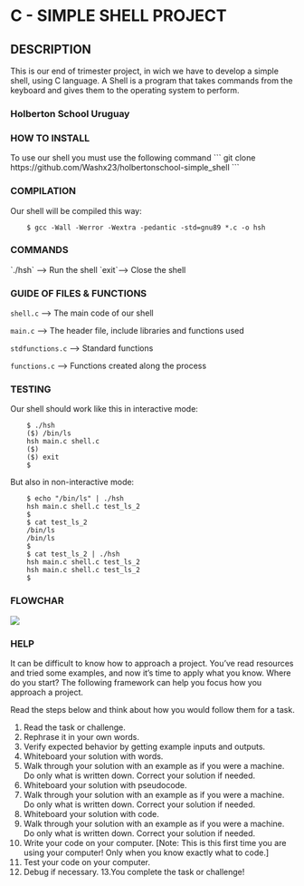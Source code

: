 <h1> C - SIMPLE SHELL PROJECT </h1>

## DESCRIPTION
This is our end of trimester project, in wich we have to develop a simple shell, using C language.
A Shell is a program that takes commands from the keyboard and gives them to the operating system to perform.
### Holberton School Uruguay


<summary><h3> HOW TO INSTALL </summary></h3>
To use our shell you must use the following command
```
git clone https://github.com/Washx23/holbertonschool-simple_shell
```
<summary><h3> COMPILATION </summary></h3>
Our shell will be compiled this way:

        $ gcc -Wall -Werror -Wextra -pedantic -std=gnu89 *.c -o hsh

<summary><h3> COMMANDS </summary></h3>
`./hsh` --> Run the shell
`exit`--> Close the shell

<summary><h3> GUIDE OF FILES & FUNCTIONS </summary></h3>

`shell.c` --> The main code of our shell

`main.c` --> The header file, include libraries and functions used

`stdfunctions.c` --> Standard functions

`functions.c` --> Functions created along the process

<summary><h3> TESTING </summary></h3>
Our shell should work like this in interactive mode:

        $ ./hsh
        ($) /bin/ls
        hsh main.c shell.c
        ($)
        ($) exit
        $

But also in non-interactive mode:

        $ echo "/bin/ls" | ./hsh
        hsh main.c shell.c test_ls_2
        $
        $ cat test_ls_2
        /bin/ls
        /bin/ls
        $
        $ cat test_ls_2 | ./hsh
        hsh main.c shell.c test_ls_2
        hsh main.c shell.c test_ls_2
        $
<h3> FLOWCHAR</h3>
<img src="https://user-images.githubusercontent.com/113697466/207481686-2005c55f-cfca-4d4e-a3f5-f67225f8c16b.png">


<summary><h3> HELP </summary></h3>

It can be difficult to know how to approach a project. You’ve read resources and tried some examples, and now it’s time to apply what you know. Where do you start? The following framework can help you focus how you approach a project.

Read the steps below and think about how you would follow them for a task.

1. Read the task or challenge.
2. Rephrase it in your own words.
3. Verify expected behavior by getting example inputs and outputs.
4. Whiteboard your solution with words.
5. Walk through your solution with an example as if you were a machine. Do only what is written down. Correct your solution if needed.
6. Whiteboard your solution with pseudocode.
7. Walk through your solution with an example as if you were a machine. Do only what is written down. Correct your solution if needed.
8. Whiteboard your solution with code.
9. Walk through your solution with an example as if you were a machine. Do only what is written down. Correct your solution if needed.
10. Write your code on your computer. [Note: This is this first time you are using your computer! Only when you know exactly what to code.]
11. Test your code on your computer.
12. Debug if necessary.
13.You complete the task or challenge!
